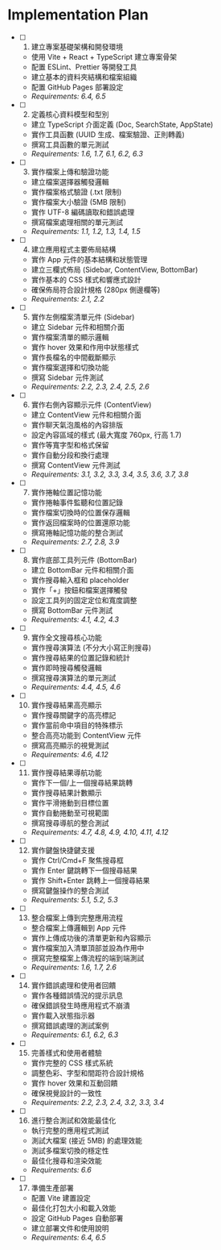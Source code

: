 # Implementation Plan

- [ ] 1. 建立專案基礎架構和開發環境
  - 使用 Vite + React + TypeScript 建立專案骨架
  - 配置 ESLint、Prettier 等開發工具
  - 建立基本的資料夾結構和檔案組織
  - 配置 GitHub Pages 部署設定
  - _Requirements: 6.4, 6.5_

- [ ] 2. 定義核心資料模型和型別
  - 建立 TypeScript 介面定義 (Doc, SearchState, AppState)
  - 實作工具函數 (UUID 生成、檔案驗證、正則轉義)
  - 撰寫工具函數的單元測試
  - _Requirements: 1.6, 1.7, 6.1, 6.2, 6.3_

- [ ] 3. 實作檔案上傳和驗證功能
  - 建立檔案選擇器觸發邏輯
  - 實作檔案格式驗證 (.txt 限制)
  - 實作檔案大小驗證 (5MB 限制)
  - 實作 UTF-8 編碼讀取和錯誤處理
  - 撰寫檔案處理相關的單元測試
  - _Requirements: 1.1, 1.2, 1.3, 1.4, 1.5_

- [ ] 4. 建立應用程式主要佈局結構
  - 實作 App 元件的基本結構和狀態管理
  - 建立三欄式佈局 (Sidebar, ContentView, BottomBar)
  - 實作基本的 CSS 樣式和響應式設計
  - 確保佈局符合設計規格 (280px 側邊欄等)
  - _Requirements: 2.1, 2.2_

- [ ] 5. 實作左側檔案清單元件 (Sidebar)
  - 建立 Sidebar 元件和相關介面
  - 實作檔案清單的顯示邏輯
  - 實作 hover 效果和作用中狀態樣式
  - 實作長檔名的中間截斷顯示
  - 實作檔案選擇和切換功能
  - 撰寫 Sidebar 元件測試
  - _Requirements: 2.2, 2.3, 2.4, 2.5, 2.6_

- [ ] 6. 實作右側內容顯示元件 (ContentView)
  - 建立 ContentView 元件和相關介面
  - 實作聊天氣泡風格的內容排版
  - 設定內容區域的樣式 (最大寬度 760px, 行高 1.7)
  - 實作等寬字型和格式保留
  - 實作自動分段和換行處理
  - 撰寫 ContentView 元件測試
  - _Requirements: 3.1, 3.2, 3.3, 3.4, 3.5, 3.6, 3.7, 3.8_

- [ ] 7. 實作捲軸位置記憶功能
  - 實作捲軸事件監聽和位置記錄
  - 實作檔案切換時的位置保存邏輯
  - 實作返回檔案時的位置還原功能
  - 撰寫捲軸記憶功能的整合測試
  - _Requirements: 2.7, 2.8, 3.9_

- [ ] 8. 實作底部工具列元件 (BottomBar)
  - 建立 BottomBar 元件和相關介面
  - 實作搜尋輸入框和 placeholder
  - 實作「+」按鈕和檔案選擇觸發
  - 設定工具列的固定定位和寬度調整
  - 撰寫 BottomBar 元件測試
  - _Requirements: 4.1, 4.2, 4.3_

- [ ] 9. 實作全文搜尋核心功能
  - 實作搜尋演算法 (不分大小寫正則搜尋)
  - 實作搜尋結果的位置記錄和統計
  - 實作即時搜尋觸發邏輯
  - 撰寫搜尋演算法的單元測試
  - _Requirements: 4.4, 4.5, 4.6_

- [ ] 10. 實作搜尋結果高亮顯示
  - 實作搜尋關鍵字的高亮標記
  - 實作當前命中項目的特殊標示
  - 整合高亮功能到 ContentView 元件
  - 撰寫高亮顯示的視覺測試
  - _Requirements: 4.6, 4.12_

- [ ] 11. 實作搜尋結果導航功能
  - 實作下一個/上一個搜尋結果跳轉
  - 實作搜尋結果計數顯示
  - 實作平滑捲動到目標位置
  - 實作自動捲動至可視範圍
  - 撰寫搜尋導航的整合測試
  - _Requirements: 4.7, 4.8, 4.9, 4.10, 4.11, 4.12_

- [ ] 12. 實作鍵盤快捷鍵支援
  - 實作 Ctrl/Cmd+F 聚焦搜尋框
  - 實作 Enter 鍵跳轉下一個搜尋結果
  - 實作 Shift+Enter 跳轉上一個搜尋結果
  - 撰寫鍵盤操作的整合測試
  - _Requirements: 5.1, 5.2, 5.3_

- [ ] 13. 整合檔案上傳到完整應用流程
  - 整合檔案上傳邏輯到 App 元件
  - 實作上傳成功後的清單更新和內容顯示
  - 實作檔案加入清單頂部並設為作用中
  - 撰寫完整檔案上傳流程的端到端測試
  - _Requirements: 1.6, 1.7, 2.6_

- [ ] 14. 實作錯誤處理和使用者回饋
  - 實作各種錯誤情況的提示訊息
  - 確保錯誤發生時應用程式不崩潰
  - 實作載入狀態指示器
  - 撰寫錯誤處理的測試案例
  - _Requirements: 6.1, 6.2, 6.3_

- [ ] 15. 完善樣式和使用者體驗
  - 實作完整的 CSS 樣式系統
  - 調整色彩、字型和間距符合設計規格
  - 實作 hover 效果和互動回饋
  - 確保視覺設計的一致性
  - _Requirements: 2.2, 2.3, 2.4, 3.2, 3.3, 3.4_

- [ ] 16. 進行整合測試和效能最佳化
  - 執行完整的應用程式測試
  - 測試大檔案 (接近 5MB) 的處理效能
  - 測試多檔案切換的穩定性
  - 最佳化搜尋和渲染效能
  - _Requirements: 6.6_

- [ ] 17. 準備生產部署
  - 配置 Vite 建置設定
  - 最佳化打包大小和載入效能
  - 設定 GitHub Pages 自動部署
  - 建立部署文件和使用說明
  - _Requirements: 6.4, 6.5_